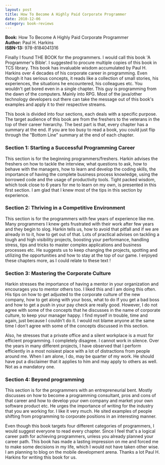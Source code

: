```yaml
---
layout: post
title: How To Become A Highly Paid Corporate Programmer
date: 2010-12-06
category: book-reviews
---
```


**Book:** How To Become A Highly Paid Corporate Programmer  
**Author:** Paul H. Harkins  
**ISBN-13:** 978-8184041316

Finally I found THE BOOK for the programmers. I would call this book 'A Programmer's Bible'. I suggested to procure multiple copies of this book in TCS library. This book has invaluable wisdom accumulated by Paul H. Harkins over 4 decades of his corporate career in programming. Even though it has serious concepts, it reads like a collection of small stories, his experiences, the situations he encountered, his colleagues etc. You wouldn't get bored even in a single chapter. This guy is programming from the dawn of the computers. Mainly into RPG. Most of the java/other technology developers out there can take the message out of this book's examples and apply it to their respective streams.  
  
This book is divided into four sections, each deals with a specific purpose. The target audience of this book are from the freshers to the veterans in the top of their career hierarchy. The best part is that, every chapter has a summary at the end. If you are too busy to read a book, you could just flip through the "Bottom Line" summary at the end of each chapter.  
  
### Section 1: Starting a Successful Programming Career

This section is for the beginning programmers/freshers. Harkin advises the freshers on how to tackle the interview, what questions to ask, how to behave with the managers, how to learn and develop the coding skills, the importance of having the complete business process knowledge, using the borrowed code and the usage of productivity tools. Tight packed wisdom, which took close to 6 years for me to learn on my own, is presented in this first section. I am glad that I knew most of the tips in this section by experience.  
  
### Section 2: Thriving in a Competitive Environment

This section is for the programmers with few years of experience like me. Many programmers I knew gets frustrated with their work after few years and they begin to slog. Harkin tells us, how to avoid that pitfall and if we are already in to it, how to get out of that. Lots of practical advises on tackling a tough and high visibility projects, boosting your performance, handling stress, tips and tricks to master complex applications and business processes etc. He suggests us to keep changing the projects, spotting and utilizing the opportunities and how to stay at the top of our game. I enjoyed these chapters more, as I could relate to these text !  
  
### Section 3: Mastering the Corporate Culture

Harkin stresses the importance of having a mentor in your organization and encourages you to mentor others too. I liked this and I am doing this often. His tips on how to get adjusted to the corporate culture of the new company, how to get along with your boss, what to do If you get a bad boss and how to get a push in your pay check are really good. However, I do not agree with some of the concepts that he discusses in the name of corporate culture, to keep your manager happy. I find myself in trouble, time and again, just because I couldn't do it. I would not blame anyone at the same time I don't agree with some of the concepts discussed in this section.  

Also, he stresses that a private office and a silent workplace is a must for efficient programming. I completely disagree. I cannot work in silence. Over the years in many different projects, I have observed that I perform efficiently in a most noisiest place with a lot of distractions from people around me. When I am alone, I do, may be quarter of my work. He should have put a disclaimer that it applies to him and may apply to others as well. Not as a mandatory one.  
  
### Section 4: Beyond programming

This section is for the programmers with an entrepreneurial bent. Mostly discusses on how to become a programming consultant, pros and cons of that career and how to develop your own company and market your own software product etc. He urges the importance of writing for the industry that you are working for. I like it very much. He sited examples of people shifting from programming to corporate positions in an interesting manner.  
  
Even though this book targets four different categories of programmers, I would suggest everyone to read every chapter. Since I feel that's a logical career path for achieving programmers, unless you already planned your career path. This book has made a lasting impression on me and forced me to make some decisions in my life, which I would not have taken other wise. I am planning to blog on the mobile development arena. Thanks a lot Paul H. Harkins for writing this book for us.  
